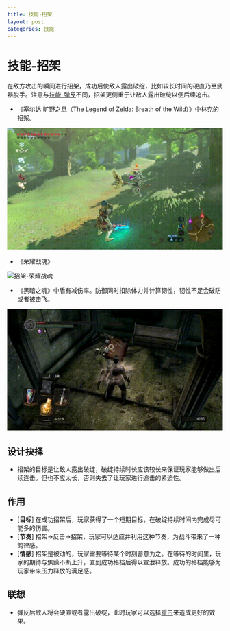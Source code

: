 ```yaml
---
title: 技能-招架
layout: post
categories: 技能
---
```


# 技能-招架
在敌方攻击的瞬间进行招架，成功后使敌人露出破绽，比如较长时间的硬直乃至武器脱手。注意与[技能-弹反]()不同，招架更侧重于让敌人露出破绽以便后续追击。

- 《塞尔达 旷野之息（The Legend of Zelda: Breath of the Wild）》中林克的招架。

![招架-旷野之息](/images/招架-旷野之息.gif)

- 《荣耀战魂》

![招架-荣耀战魂](/images/招架-荣耀战魂.gif)

- 《黑暗之魂》中盾有减伤率。防御同时扣除体力并计算韧性，韧性不足会破防或者被击飞。

![招架-黑暗之魂](/images/招架-黑暗之魂.gif)

## 设计抉择
- 招架的目标是让敌人露出破绽，破绽持续时长应该较长来保证玩家能够做出后续连击。但也不应太长，否则失去了让玩家进行追击的紧迫性。

## 作用
- [**目标**] 在成功招架后，玩家获得了一个短期目标，在破绽持续时间内完成尽可能多的伤害。
- [**节奏**] 招架->反击->招架，玩家可以适应并利用这种节奏，为战斗带来了一种韵律感。
- [**情感**] 招架是被动的，玩家需要等待某个时刻蓄意为之。在等待的时间里，玩家的期待与焦躁不断上升，直到成功格档后得以宣泄释放。成功的格档能够为玩家带来压力释放的满足感。

## 联想
- 弹反后敌人将会硬直或者露出破绽，此时玩家可以选择[重击]()来造成更好的效果。